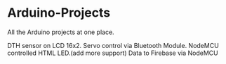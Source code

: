 # Arduino-Projects
All the Arduino projects at one place.

DTH sensor on LCD 16x2.
Servo control via Bluetooth Module.
NodeMCU controlled HTML LED.(add more support)
Data to Firebase via NodeMCU
